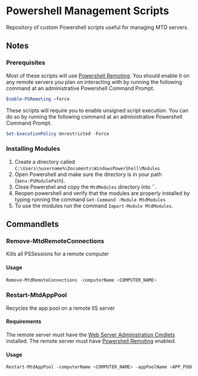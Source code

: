 # Powershell Management Scripts
Repository of custom Powershell scripts useful for managing MTD servers.

## Notes

### Prerequisites
Most of these scripts will use
[Powershell Remoting](https://technet.microsoft.com/en-us/library/hh849694.aspx).
You should enable it on any remote servers you plan on interacting with
by running the following command at an administrative Powershell Command Prompt.
```powershell
Enable-PSRemoting –force
```

These scripts will require you to enable unsigned script execution. You can do so by running the following command at an administrative Powershell Command Prompt.
```powershell
Set-ExecutionPolicy Unrestricted -Force
```

### Installing Modules
1. Create a directory called `C:\Users\%username%\Documents\WindowsPowerShell\Modules`
2. Open Powershell and make sure the directory is in your path (`$env:PSModulePath`).
3. Close Powershel and copy the `MtdModules` directory into ``.
4. Reopen powershell and verify that the modules are properly installed by typing running the command
`Get-Command -Module MtdModules`
5. To use the modules run the command `Import-Module MtdModules`.

## Commandlets

### Remove-MtdRemoteConnections
Kills all PSSessions for a remote computer
#### Usage
```powershell
Remove-MtdRemoteConnections -computerName <COMPUTER_NAME>
```

### Restart-MtdAppPool
Recycles the app pool on a remote IIS server
#### Requirements
The remote server must have the 
[Web Server Administration Cmdlets](https://technet.microsoft.com/en-us/library/ee790599.aspx)
 installed.
The remote server must have [Powershell Remoting](#prerequisites) enabled.
#### Usage
```powershell
Restart-MtdAppPool -computerName <COMPUTER_NAME> -appPoolName <APP_POOL_NAME>
```